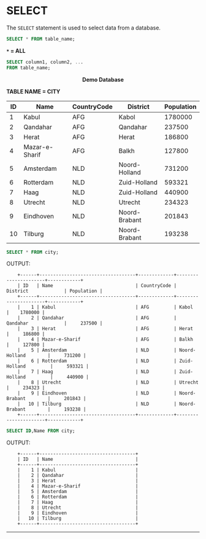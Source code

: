 # SELECT

The `SELECT` statement is used to select data from a database.

```sql
SELECT * FROM table_name;
```

**`*` = ALL**

```sql
SELECT column1, column2, ...
FROM table_name;
```

<p align="center" font-size="20px">
<strong>Demo Database</strong>
</p>

**TABLE NAME = CITY**

| ID  | Name           | CountryCode | District      | Population |
| --- | -------------- | ----------- | ------------- | ---------- |
| 1   | Kabul          | AFG         | Kabol         | 1780000    |
| 2   | Qandahar       | AFG         | Qandahar      | 237500     |
| 3   | Herat          | AFG         | Herat         | 186800     |
| 4   | Mazar-e-Sharif | AFG         | Balkh         | 127800     |
| 5   | Amsterdam      | NLD         | Noord-Holland | 731200     |
| 6   | Rotterdam      | NLD         | Zuid-Holland  | 593321     |
| 7   | Haag           | NLD         | Zuid-Holland  | 440900     |
| 8   | Utrecht        | NLD         | Utrecht       | 234323     |
| 9   | Eindhoven      | NLD         | Noord-Brabant | 201843     |
| 10  | Tilburg        | NLD         | Noord-Brabant | 193238     |

```sql
SELECT * FROM city;
```

OUTPUT:

        +------+-----------------------------------+-------------+----------------------+------------+
        | ID   | Name                              | CountryCode | District             | Population |
        +------+-----------------------------------+-------------+----------------------+------------+
        |    1 | Kabul                             | AFG         | Kabol                |    1780000 |
        |    2 | Qandahar                          | AFG         | Qandahar             |     237500 |
        |    3 | Herat                             | AFG         | Herat                |     186800 |
        |    4 | Mazar-e-Sharif                    | AFG         | Balkh                |     127800 |
        |    5 | Amsterdam                         | NLD         | Noord-Holland        |     731200 |
        |    6 | Rotterdam                         | NLD         | Zuid-Holland         |     593321 |
        |    7 | Haag                              | NLD         | Zuid-Holland         |     440900 |
        |    8 | Utrecht                           | NLD         | Utrecht              |     234323 |
        |    9 | Eindhoven                         | NLD         | Noord-Brabant        |     201843 |
        |   10 | Tilburg                           | NLD         | Noord-Brabant        |     193238 |
        +------+-----------------------------------+-------------+----------------------+------------+

```sql
SELECT ID,Name FROM city;
```

OUTPUT:

        +------+-----------------------------------+
        | ID   | Name                              |
        +------+-----------------------------------+
        |    1 | Kabul                             |
        |    2 | Qandahar                          |
        |    3 | Herat                             |
        |    4 | Mazar-e-Sharif                    |
        |    5 | Amsterdam                         |
        |    6 | Rotterdam                         |
        |    7 | Haag                              |
        |    8 | Utrecht                           |
        |    9 | Eindhoven                         |
        |   10 | Tilburg                           |
        +------+-----------------------------------+

---
